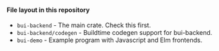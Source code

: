 #### File layout in this repository

- `bui-backend` - The main crate. Check this first.
- `bui-backend/codegen` - Buildtime codegen support for bui-backend.
- `bui-demo` - Example program with Javascript and Elm frontends.
